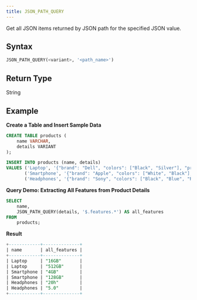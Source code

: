 ```yaml
---
title: JSON_PATH_QUERY
---
```


Get all JSON items returned by JSON path for the specified JSON value.

## Syntax

```sql
JSON_PATH_QUERY(<variant>, '<path_name>')
```


## Return Type

String

## Example

**Create a Table and Insert Sample Data**

```sql
CREATE TABLE products (
    name VARCHAR,
    details VARIANT
);

INSERT INTO products (name, details)
VALUES ('Laptop', '{"brand": "Dell", "colors": ["Black", "Silver"], "price": 1200, "features": {"ram": "16GB", "storage": "512GB"}}'),
       ('Smartphone', '{"brand": "Apple", "colors": ["White", "Black"], "price": 999, "features": {"ram": "4GB", "storage": "128GB"}}'),
       ('Headphones', '{"brand": "Sony", "colors": ["Black", "Blue", "Red"], "price": 150, "features": {"battery": "20h", "bluetooth": "5.0"}}');
```

**Query Demo: Extracting All Features from Product Details**

```sql
SELECT
    name,
    JSON_PATH_QUERY(details, '$.features.*') AS all_features
FROM
    products;
```

**Result**

```sql
+------------+--------------+
| name       | all_features |
+------------+--------------+
| Laptop     | "16GB"       |
| Laptop     | "512GB"      |
| Smartphone | "4GB"        |
| Smartphone | "128GB"      |
| Headphones | "20h"        |
| Headphones | "5.0"        |
+------------+--------------+
```